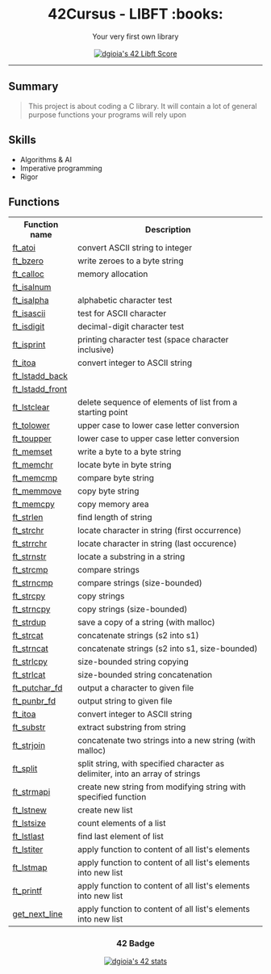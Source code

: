 <h1 align="center">42Cursus - LIBFT :books:</h1>
<div align="center">
  <p>
    Your very first own library <br><br>
    <a href="https://github.com/JaeSeoKim/badge42"><img src="https://badge42.vercel.app/api/v2/cl1phkdrs001609ia3zlshar7/project/2499338" alt="dgioia's 42 Libft Score" /></a>
  </p>
</div>

---
## Summary
> This project is about coding a C library. It will contain a lot of general purpose functions your programs will rely upon

## Skills
- Algorithms & AI
- Imperative programming
- Rigor

## Functions
<table>
  <tr>
    <th>Function name</th>
    <th>Description</th>
  </tr>
  <tr>
    <td><a href="https://github.com/DavideGioia/42Cursus_libft/blob/master/srcs/lib/ft_atoi.c">ft_atoi</a></td>
    <td>convert ASCII string to integer</td>
  </tr>
  <tr>
    <td><a href="https://github.com/DavideGioia/42Cursus_libft/blob/master/srcs/lib/ft_bzero.c">ft_bzero</a></td>
    <td>write zeroes to a byte string</td>
  </tr>
  <tr>
    <td><a href="https://github.com/DavideGioia/42Cursus_libft/blob/master/srcs/lib/ft_calloc.c">ft_calloc</a></td>
    <td>memory allocation</td>
  </tr>
  <tr>
    <td><a href="https://github.com/DavideGioia/42Cursus_libft/blob/master/srcs/lib/ft_isalnum.c">ft_isalnum</a></td>
    <tdalphanumeric character test</td>
  </tr>
  <tr>
    <td><a href="https://github.com/DavideGioia/42Cursus_libft/blob/master/srcs/lib/ft_isalpha.c">ft_isalpha</a></td>
    <td>alphabetic character test</td>
  </tr>
  <tr>
    <td><a href="https://github.com/DavideGioia/42Cursus_libft/blob/master/srcs/lib/ft_isascii.c">ft_isascii</a></td>
    <td>test for ASCII character</td>
  </tr>
  <tr>
    <td><a href="https://github.com/DavideGioia/42Cursus_libft/blob/master/srcs/lib/ft_isdigit.c">ft_isdigit</a></td>
    <td>decimal-digit character test</td>
  </tr>
  <tr>
    <td><a href="https://github.com/DavideGioia/42Cursus_libft/blob/master/srcs/lib/ft_isprint.c">ft_isprint</a></td>
    <td>printing character test (space character inclusive)</td>
  </tr>
  <tr>
    <td><a href="https://github.com/DavideGioia/42Cursus_libft/blob/master/srcs/lib/ft_itoa.c">ft_itoa</a></td>
    <td>convert integer to ASCII string</td>
  </tr>
  <tr>
    <td><a href="">ft_lstadd_back</a></td>
    <td></td>
  </tr>
  <tr>
    <td><a href="">ft_lstadd_front</a></td>
    <td></td>
  </tr>
  <tr>
    <td><a href="https://github.com/DavideGioia/42Cursus_libft/blob/master/srcs/lib/ft_lstclear.c">ft_lstclear</a></td>
    <td>delete sequence of elements of list from a starting point</td>
  </tr>
  <tr>
    <td><a href="">ft_tolower</a></td>
    <td>upper case to lower case letter conversion</td>
  </tr>
  <tr>
    <td><a href="">ft_toupper</a></td>
    <td>lower case to upper case letter conversion</td>
  </tr>
  <tr>
    <td><a href="">ft_memset</a></td>
    <td>write a byte to a byte string</td>
  </tr>
  <tr>
    <td><a href="">ft_memchr</a></td>
    <td>locate byte in byte string</td>
  </tr>
  <tr>
    <td><a href="">ft_memcmp</a></td>
    <td>compare byte string</td>
  </tr>
  <tr>
    <td><a href="">ft_memmove</a></td>
    <td>copy byte string</td>
  </tr>
  <tr>
    <td><a href="">ft_memcpy</a></td>
    <td>copy memory area</td>
  </tr>
  <tr>
    <td><a href="">ft_strlen</a></td>
    <td>find length of string</td>
  </tr>
  <tr>
    <td><a href="">ft_strchr</a></td>
    <td>locate character in string (first occurrence)</td>
  </tr>
  <tr>
    <td><a href="">ft_strrchr</a></td>
    <td>locate character in string (last occurence)</td>
  </tr>
  <tr>
    <td><a href="">ft_strnstr</a></td>
    <td>locate a substring in a string</td>
  </tr>
  <tr>
    <td><a href="">ft_strcmp</a></td>
    <td>compare strings</td>
  </tr>
  <tr>
    <td><a href="">ft_strncmp</a></td>
    <td>compare strings (size-bounded)</td>
  </tr>
  <tr>
    <td><a href="">ft_strcpy</a></td>
    <td>copy strings</td>
  </tr>
  <tr>
    <td><a href="">ft_strncpy</a></td>
    <td>copy strings (size-bounded)</td>
  </tr>
  <tr>
    <td><a href="">ft_strdup</a></td>
    <td>save a copy of a string (with malloc)</td>
  </tr>
  <tr>
    <td><a href="">ft_strcat</a></td>
    <td>concatenate strings (s2 into s1)</td>
  </tr>
  <tr>
    <td><a href="">ft_strncat</a></td>
    <td>concatenate strings (s2 into s1, size-bounded)</td>
  </tr>
  <tr>
    <td><a href="">ft_strlcpy</a></td>
    <td>size-bounded string copying</td>
  </tr>
  <tr>
    <td><a href="">ft_strlcat</a></td>
    <td>size-bounded string concatenation</td>
  </tr>
  <tr>
    <td><a href="">ft_putchar_fd</a></td>
    <td>output a character to given file</td>
  </tr>
  <tr>
    <td><a href="">ft_punbr_fd</a></td>
    <td>output string to given file</td>
  </tr>
  <tr>
    <td><a href="">ft_itoa</a></td>
    <td>convert integer to ASCII string</td>
  </tr>
  <tr>
    <td><a href="">ft_substr</a></td>
    <td>extract substring from string</td>
  </tr>
  <tr>
    <td><a href="">ft_strjoin</a></td>
    <td>concatenate two strings into a new string (with malloc)</td>
  </tr>
  <tr>
    <td><a href="">ft_split</a></td>
    <td>split string, with specified character as delimiter, into an array of strings</td>
  </tr>
  <tr>
    <td><a href="">ft_strmapi</a></td>
    <td>create new string from modifying string with specified function</td>
  </tr>
  <tr>
    <td><a href="">ft_lstnew</a></td>
    <td>create new list</td>
  </tr>
  <tr>
    <td><a href="">ft_lstsize</a></td>
    <td>count elements of a list</td>
  </tr>
  <tr>
    <td><a href="">ft_lstlast</a></td>
    <td>find last element of list</td>
  </tr>
  <tr>
    <td><a href="">ft_lstiter</a></td>
    <td>apply function to content of all list's elements</td>
  </tr>
  <tr>
    <td><a href="">ft_lstmap</a></td>
    <td>apply function to content of all list's elements into new list</td>
  </tr>
  <tr>
    <td><a href="">ft_printf</a></td>
    <td>apply function to content of all list's elements into new list</td>
  </tr>
  <tr>
    <td><a href="">get_next_line</a></td>
    <td>apply function to content of all list's elements into new list</td>
  </tr>
</table>

<div align="center">
<h3>42 Badge</h3>
  <a align="center" href="https://github.com/JaeSeoKim/badge42"><img src="https://badge42.vercel.app/api/v2/cl1phkdrs001609ia3zlshar7/stats?cursusId=21&coalitionId=124" alt="dgioia's 42 stats" /></a>
</div>
